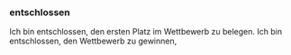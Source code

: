 ### entschlossen

Ich bin entschlossen, den ersten Platz im Wettbewerb zu belegen.
Ich bin entschlossen, den Wettbewerb zu gewinnen,